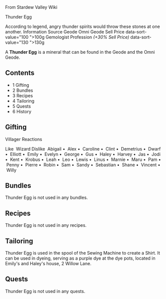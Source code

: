 From Stardew Valley Wiki

Thunder Egg

According to legend, angry thunder spirits would throw these stones at one another. Information Source Geode Omni Geode Sell Price data-sort-value="100 "&gt;100g Gemologist Profession *(+30% Sell Price)* data-sort-value="130 "&gt;130g

A **Thunder Egg** is a mineral that can be found in the Geode and the Omni Geode.

## Contents

- 1 Gifting
- 2 Bundles
- 3 Recipes
- 4 Tailoring
- 5 Quests
- 6 History

## Gifting

Villager Reactions

Like  Wizard Dislike  Abigail •  Alex •  Caroline •  Clint •  Demetrius •  Dwarf •  Elliott •  Emily •  Evelyn •  George •  Gus •  Haley •  Harvey •  Jas •  Jodi •  Kent •  Krobus •  Leah •  Leo •  Lewis •  Linus •  Marnie •  Maru •  Pam •  Penny •  Pierre •  Robin •  Sam •  Sandy •  Sebastian •  Shane •  Vincent •  Willy

## Bundles

Thunder Egg is not used in any bundles.

## Recipes

Thunder Egg is not used in any recipes.

## Tailoring

Thunder Egg is used in the spool of the Sewing Machine to create a Shirt. It can be used in dyeing, serving as a purple dye at the dye pots, located in Emily's and Haley's house, 2 Willow Lane.

## Quests

Thunder Egg is not used in any quests.